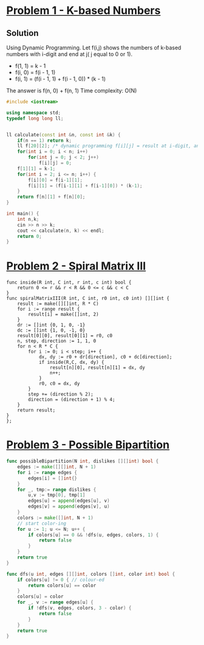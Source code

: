 # [Problem 1 - K-based Numbers](http://acm.timus.ru/problem.aspx?space=1&num=1009)

## Solution

Using Dynamic Programming. Let f(i,j) shows the numbers of k-based numbers with i-digit and end at j( j equal to 0 or 1).

- f(1, 1) = k - 1
- f(i, 0) = f(i - 1, 1)
- f(i, 1) = (f(i - 1, 1) + f(i - 1, 0)) * (k - 1)

The answer is f(n, 0) + f(n, 1)
Time complexity: O(N)

```cpp
#include <iostream>

using namespace std;
typedef long long ll;


ll calculate(const int &n, const int &k) {
    if(n == 1) return k;
    ll f[20][2]; /* dynamic programming f[i][j] = result at i-digit, and end is j (j = 0 or 1) */
    for(int i = 0; i < n; i++)
        for(int j = 0; j < 2; j++)
            f[i][j] = 0;
    f[1][1] = k-1;
    for(int i = 2; i <= n; i++) {
        f[i][0] = f[i-1][1];
        f[i][1] = (f[i-1][1] + f[i-1][0]) * (k-1);
    }
    return f[n][1] + f[n][0];
}

int main() {
    int n,k;
    cin >> n >> k;
    cout << calculate(n, k) << endl;
    return 0;
}
```

# [Problem 2 - Spiral Matrix III](https://leetcode.com/contest/weekly-contest-97/problems/spiral-matrix-iii/)

```golang
func inside(R int, C int, r int, c int) bool {
    return 0 <= r && r < R && 0 <= c && c < C
}
func spiralMatrixIII(R int, C int, r0 int, c0 int) [][]int {
    result := make([][]int, R * C)
    for i := range result {
        result[i] = make([]int, 2)
    }
    dr := []int {0, 1, 0, -1}
    dc := []int {1, 0, -1, 0}
    result[0][0], result[0][1] = r0, c0
    n, step, direction := 1, 1, 0
    for n < R * C {
        for i := 0; i < step; i++ {
            dx, dy := r0 + dr[direction], c0 + dc[direction];
            if inside(R,C, dx, dy) {
                result[n][0], result[n][1] = dx, dy
                n++;
            }
            r0, c0 = dx, dy
        }
        step += (direction % 2);
        direction = (direction + 1) % 4;
    }
    return result;
}
};
```
# [Problem 3 - Possible Bipartition](https://leetcode.com/problems/possible-bipartition/description/)

```go
func possibleBipartition(N int, dislikes [][]int) bool {
    edges := make([][]int, N + 1)
    for i := range edges {
        edges[i] = []int{}
    }
    for _, tmp:= range dislikes {
        u,v := tmp[0], tmp[1]
        edges[u] = append(edges[u], v)
        edges[v] = append(edges[v], u)
    }
    colors := make([]int, N + 1)
    // start color-ing
    for u := 1; u <= N; u++ {
        if colors[u] == 0 && !dfs(u, edges, colors, 1) {
            return false
        }
    }
    return true
}

func dfs(u int, edges [][]int, colors []int, color int) bool {
    if colors[u] != 0 { // colour-ed
        return colors[u] == color
    }
    colors[u] = color
    for _, v := range edges[u] {
        if !dfs(v, edges, colors, 3 - color) {
            return false
        }
    }
    return true
}
```